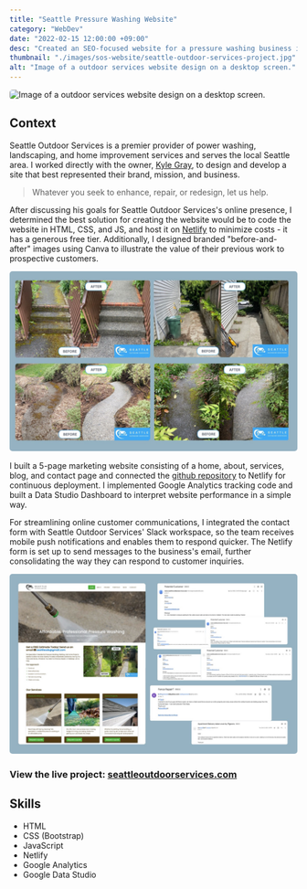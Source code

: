 ```yaml
---
title: "Seattle Pressure Washing Website"
category: "WebDev"
date: "2022-02-15 12:00:00 +09:00"
desc: "Created an SEO-focused website for a pressure washing business in Seattle. Implemented strategic keyword optimization to boost local search visibility, enabling potential clients to find the business online and contributing to increased revenue."
thumbnail: "./images/sos-website/seattle-outdoor-services-project.jpg"
alt: "Image of a outdoor services website design on a desktop screen."
---
```


<img src="./images/sos-website/seattle-outdoor-services-project.jpg"
     alt="Image of a outdoor services website design on a desktop screen."
     style="border-radius: 5px;" />

## Context

Seattle Outdoor Services is a premier provider of power washing, landscaping, and home improvement services and serves the local Seattle area. I worked directly with the owner, [Kyle Gray](https://www.linkedin.com/in/kyleandrewgray/), to design and develop a site that best represented their brand, mission, and business.

> Whatever you seek to enhance, repair, or redesign, let us help.

After discussing his goals for Seattle Outdoor Services's online presence, I determined the best solution for creating the website would be to code the website in HTML, CSS, and JS, and host it on [Netlify](https://www.netlify.com/) to minimize costs - it has a generous free tier. Additionally, I designed branded "before-and-after" images using Canva to illustrate the value of their previous work to prospective customers. 

<img src="./images/sos-website/before-after-graphics-seattle-outdoor-services.jpeg"
     alt="Images of the before and after of the business's projects."
     style="border-radius: 5px;" />

I built a 5-page marketing website consisting of a home, about, services, blog, and contact page and connected the [github repository](https://github.com/taishiwalden/seattle-outdoor-services) to Netlify for continuous deployment. I implemented Google Analytics tracking code and built a Data Studio Dashboard to interpret website performance in a simple way.

For streamlining online customer communications, I integrated the contact form with Seattle Outdoor Services' Slack workspace, so the team receives mobile push notifications and enables them to respond quicker. The Netlify form is set up to send messages to the business's email, further consolidating the way they can respond to customer inquiries. 

<img src="./images/sos-website/streamlined-email-notifications.jpeg"
     alt="Image of a outdoor services website home page with the notification badges from email from customer contacts."
     style="border-radius: 5px;" />

### View the live project: [seattleoutdoorservices.com](https://www.seattleoutdoorservices.com/)

## Skills

- HTML
- CSS (Bootstrap)
- JavaScript
- Netlify
- Google Analytics
- Google Data Studio
